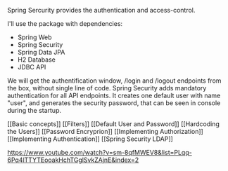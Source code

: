 Spring Sercurity provides the authentication and access-control.

I'll use the package with dependencies: 
- Spring Web 
- Spring Security
- Spring Data JPA
- H2 Database
- JDBC API


We will get the authentification window, /login and /logout endpoints from the box, without single line of code. Spring Security adds mandatory authentication for all API endpoints. It creates one default user with name "user", and generates the security password, that can be seen in console during the startup.

[[Basic concepts]]
[[Filters]]
[[Default User and Password]]
[[Hardcoding the Users]]
[[Password Encryprion]]
[[Implementing Authorization]]
[[Implementing Authentication]]
[[Spring Security LDAP]]


https://www.youtube.com/watch?v=sm-8qfMWEV8&list=PLqq-6Pq4lTTYTEooakHchTGglSvkZAjnE&index=2